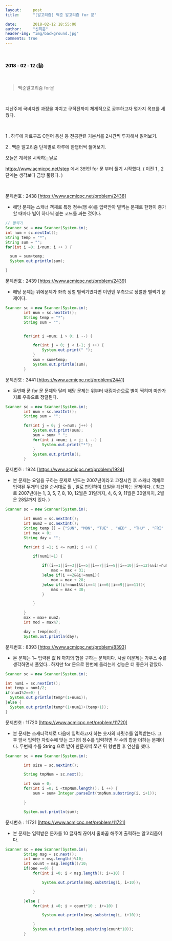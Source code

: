 ```yaml
---
layout:     post
title:      "[알고리즘] 백준 알고리즘 for 문"

date:       2018-02-12 18:55:00
author:     "신희준"
header-img: "img/background.jpg"
comments: true
---
```


<head>
 <meta property="og:type" content="백준알고리즘 for문">
 <meta property="og:title" content="백준알고리즘 for문">
 <meta property="og:description" content="백준알고리즘 for문">
 <meta property="og:url" content="http://shj7242.github.io/2018/02/12/Algorithm/">

 <meta name="twitter:card" content="백준알고리즘 for문">
  <meta name="twitter:title" content="백준알고리즘 for문">
  <meta name="twitter:description" content="백준알고리즘 for문">
  <meta name="FACEBOOK:domain" content="http://shj7242.github.io/2018/02/12/Algorithm/">
  <meta name="facebook:card" content="백준알고리즘 for문">
   <meta name="facebook:title" content="백준알고리즘 for문">
   <meta name="facebook:description" content="백준알고리즘 for문">
   <meta name="facebook:domain" content="http://shj7242.github.io/2018/02/12/Algorithm/">


 </head>

<br>
<H4 style ="font-weight:bold; color:black;"> </H4>

<H4 style ="font-weight:bold; color : black">2018 - 02 - 12 (월)</H4>
<br>


> 백준알고리즘 for문

<br>

지난주에 국비지원 과정을 마치고 구직전까지 체계적으로 공부하고자 몇가지 목표를 세웠다.

<br>

1 . 하루에 자료구조 C언어 통신 등 전공관련 기본서를 2시간씩 투자해서 읽어보기.

2 . 백준 알고리즘 단계별로 하루에 한챕터씩 풀어보기.

오늘은 계획을 시작하는날로

https://www.acmicpc.net/step 에서 3번인 for 문 부터 풀기 시작했다. ( 이전 1 , 2 단계는 생각보다 금방 풀렸다. )

<br>


문제번호 : 2438 [https://www.acmicpc.net/problem/2438]

* 해당 문제는 스캐너 객체로 특정 정수(행 수)를 입력받아 별찍는 문제로 한행이 증가할 때마다 별이 하나씩 붙는 코드를 짜는 것이다.

~~~java
// 별찍기
Scanner sc = new Scanner(System.in);
int num = sc.nextInt();
String temp = "*";
String sum = "";
for(int i =0; i<num; i ++ ) {

  sum = sum+temp;
  System.out.println(sum);

}
~~~

문제번호 : 2439 [https://www.acmicpc.net/problem/2439]

* 해당 문제는 위에문제가 좌측 정렬 별찍기였다면 이번엔 우측으로 정렬한 별찍기 문제이다.

~~~java
Scanner sc = new Scanner(System.in);
		int num = sc.nextInt();
		String temp = "*";
		String sum = "";


		for(int i =num; i > 0; i --) {

			for(int j = 0; j < i-1; j ++) {
				System.out.print(" ");
			}
			sum = sum+temp;
			System.out.println(sum);
		}		
~~~

문제번호 : 2441 [https://www.acmicpc.net/problem/2441]

* 두번째 푼 for 문 문제와 달리 해당 문제는 위부터 내림차순으로 별이 찍히며 마찬가지로 우측으로 정렬된다.

~~~java
Scanner sc = new Scanner(System.in);
		int num = sc.nextInt();
		String sum = "";

		for(int j = 0; j <=num; j++) {
			System.out.print(sum);
			sum = sum+ " ";
			for(int i =num; i > j; i --) {
				System.out.print("*");
			}
			System.out.println();
		}
~~~

문제번호 : 1924 [https://www.acmicpc.net/problem/1924]

* 본 문제는 요일을 구하는 문제로 년도는 2007년이라고 고정시킨 후 스캐너 객체로 입력된 두개의 값을 순서대로 월 , 일로 판단하여 요일을 계산하는 문제이다.
( 참고로 2007년에는 1, 3, 5, 7, 8, 10, 12월은 31일까지, 4, 6, 9, 11월은 30일까지, 2월은 28일까지 있다. )

~~~JAVA
Scanner sc = new Scanner(System.in);

		int num1 = sc.nextInt();
		int num2 = sc.nextInt();
		String temp [] = {"SUN", "MON", "TUE" , "WED" , "THU" , "FRI" , "SAT"};
		int max = 0;
		String day = "";

		for(int i =1; i <= num1; i ++) {

			if(num1!=1) {

				if((i==1||i==3||i==5||i==7||i==8||i==10||i==12)&&i!=num1) {
					max = max + 31;
				}else if(i ==2&&i!=num1){
					max = max + 28;
				}else if(i!=num1&&(i==4||i==6||i==9||i==11)){
					max = max + 30;
				}

			}

		}
		max = max+ num2;
		int mod = max%7;

		day = temp[mod];
		System.out.println(day);
~~~

문제번호 : 8393 [https://www.acmicpc.net/problem/8393]

* 본 문제는 1~ 입력된 값 N 까지의 합을 구하는 문제이다. 사실 이문제는 가우스 수를 생각하면서 풀었다.. 하지만 for 문으로 한번에 돌리는게 성능은 더 좋은거 같았다.

~~~JAVA
Scanner sc = new Scanner(System.in);

int num1 = sc.nextInt();
int temp = num1/2;
if(num1%2==0) {
  System.out.println(temp*(1+num1));
}else {
  System.out.println(temp*(1+num1)+(temp+1));
}

~~~

문제번호 : 11720 [https://www.acmicpc.net/problem/11720]

* 본 문제는 스캐너객체로 다음에 입력하고자 하는 숫자의 자릿수를 입력받는다. 그 후 앞서 입력한 자릿수에 맞는 크기의 정수를 입력하면 각 수의 합을 더하는 문제이다. 두번째 수를 String 으로 받아 한문자씩 쪼갠 뒤 형변환 후 연산을 했다.

~~~java
Scanner sc = new Scanner(System.in);

		int size = sc.nextInt();

		String tmpNum = sc.next();

		int sum = 0;
		for(int i =0; i <tmpNum.length(); i ++) {
			sum = sum+ Integer.parseInt(tmpNum.substring(i, i+1));

		}

		System.out.println(sum);
~~~

문제번호 : 11721 [https://www.acmicpc.net/problem/11721]

* 본 문제는 입력받은 문자를 10 글자씩 끊어서 줄바꿈 해주어 출력하는 알고리즘이다.

~~~java
Scanner sc = new Scanner(System.in);
		String msg = sc.next();
		int one = msg.length()%10;
		int count = msg.length()/10;
		if(one ==0) {
			for(int i =0; i < msg.length(); i+=10) {

				System.out.println(msg.substring(i, i+10));

			}

		}else {
			for(int i =0; i < count*10 ; i+=10) {

				System.out.println(msg.substring(i, i+10));

			}
			System.out.println(msg.substring(count*10));
		}

~~~
